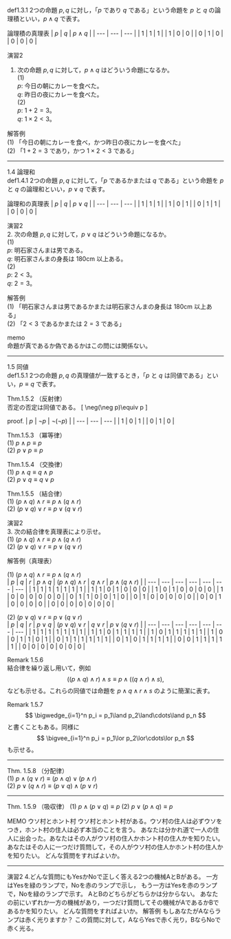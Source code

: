 def1.3.1 2つの命題 $p, q$ に対し，「$p$ であり $q$ である」という命題を $p$ と $q$ の論理積といい，$p\land q$ で表す。

論理積の真理表
| $p$ | $q$ | $p\land q$ |
| --- | --- | --- |
| $1$ | $1$ | $1$ |
| $1$ | $0$ | $0$ |
| $0$ | $1$ | $0$ |
| $0$ | $0$ | $0$ |

演習2
1. 次の命題 $p,q$ に対して，$p\land q$ はどういう命題になるか。  
(1)  
$p$: 今日の朝にカレーを食べた。  
$q$: 昨日の夜にカレーを食べた。  
(2)  
$p$: $1+2=3$。  
$q$: $1\times2<3$。  

解答例  
(1) 「今日の朝にカレーを食べ，かつ昨日の夜にカレーを食べた」  
(2) 「$1+2=3$ であり，かつ $1\times2<3$ である」

---

1.4 論理和  
def1.4.1 2つの命題 $p, q$ に対して，「$p$ であるかまたは $q$ である」という命題を $p$ と $q$ の論理和といい，$p\lor q$ で表す。

論理和の真理表
| $p$ | $q$ | $p\lor q$ |
| --- | --- | --- |
| $1$ | $1$ | $1$ |
| $1$ | $0$ | $1$ |
| $0$ | $1$ | $1$ |
| $0$ | $0$ | $0$ |

演習2  
2. 次の命題 $p,q$ に対して，$p\lor q$ はどういう命題になるか。  
(1)  
$p$: 明石家さんまは男である。  
$q$: 明石家さんまの身長は $180\text{cm}$ 以上ある。  
(2)  
$p$: $2<3$。  
$q$: $2=3$。  

解答例  
(1) 「明石家さんまは男であるかまたは明石家さんまの身長は $180\text{cm}$ 以上ある」  
(2) 「$2<3$ であるかまたは $2=3$ である」

memo  
命題が真であるか偽であるかはこの問には関係ない。

---

1.5 同値  
def1.5.1 2つの命題 $p,q$ の真理値が一致するとき，「$p$ と $q$ は同値である」といい，$p\equiv q$ で表す。

Thm.1.5.2 （反射律）  
否定の否定は同値である。
\[
\neg(\neg p)\equiv p
\]

proof.
| $p$ | $\neg p$ | $\neg(\neg p)$ |
| --- | --- | --- |
| $1$ | $0$ | $1$ |
| $0$ | $1$ | $0$ |

Thm.1.5.3 （冪等律）  
(1) $p\land p\equiv p$  
(2) $p\lor p\equiv p$

Thm.1.5.4 （交換律）  
(1) $p\land q\equiv q\land p$  
(2) $p\lor q\equiv q\lor p$

Thm.1.5.5 （結合律）  
(1) $(p\land q)\land r\equiv p\land(q\land r)$  
(2) $(p\lor q)\lor r\equiv p\lor(q\lor r)$

演習2  
3. 次の結合律を真理表により示せ。  
(1) $(p\land q)\land r\equiv p\land(q\land r)$  
(2) $(p\lor q)\lor r\equiv p\lor(q\lor r)$

解答例（真理表）

(1) $(p\land q)\land r\equiv p\land(q\land r)$  
| $p$ | $q$ | $r$ | $p\land q$ | $(p\land q)\land r$ | $q\land r$ | $p\land(q\land r)$ |
| --- | --- | --- | --- | --- | --- | --- |
| $1$ | $1$ | $1$ | $1$ | $1$ | $1$ | $1$ |
| $1$ | $1$ | $0$ | $1$ | $0$ | $0$ | $0$ |
| $1$ | $0$ | $1$ | $0$ | $0$ | $0$ | $0$ |
| $1$ | $0$ | $0$ | $0$ | $0$ | $0$ | $0$ |
| $0$ | $1$ | $1$ | $0$ | $0$ | $1$ | $0$ |
| $0$ | $1$ | $0$ | $0$ | $0$ | $0$ | $0$ |
| $0$ | $0$ | $1$ | $0$ | $0$ | $0$ | $0$ |
| $0$ | $0$ | $0$ | $0$ | $0$ | $0$ | $0$ |

(2) $(p\lor q)\lor r\equiv p\lor(q\lor r)$  
| $p$ | $q$ | $r$ | $p\lor q$ | $(p\lor q)\lor r$ | $q\lor r$ | $p\lor(q\lor r)$ |
| --- | --- | --- | --- | --- | --- | --- |
| $1$ | $1$ | $1$ | $1$ | $1$ | $1$ | $1$ |
| $1$ | $1$ | $0$ | $1$ | $1$ | $1$ | $1$ |
| $1$ | $0$ | $1$ | $1$ | $1$ | $1$ | $1$ |
| $1$ | $0$ | $0$ | $1$ | $1$ | $0$ | $1$ |
| $0$ | $1$ | $1$ | $1$ | $1$ | $1$ | $1$ |
| $0$ | $1$ | $0$ | $1$ | $1$ | $1$ | $1$ |
| $0$ | $0$ | $1$ | $1$ | $1$ | $1$ | $1$ |
| $0$ | $0$ | $0$ | $0$ | $0$ | $0$ | $0$ |

Remark 1.5.6  
結合律を繰り返し用いて，例如
$$
((p\land q)\land r)\land s\equiv p\land((q\land r)\land s),
$$
なども示せる。これらの同値では命題を $p\land q\land r\land s$ のように簡潔に表す。

Remark 1.5.7  
$$
\bigwedge_{i=1}^n p_i = p_1\land p_2\land\cdots\land p_n
$$
と書くこともある。同様に
$$
\bigvee_{i=1}^n p_i = p_1\lor p_2\lor\cdots\lor p_n
$$
も示せる。

---
Thm. 1.5.8 （分配律）  
(1) $p\land(q\lor r)\equiv(p\land q)\lor(p\land r)$  
(2) $p\lor(q\land r)\equiv(p\lor q)\land(p\lor r)$

---
Thm. 1.5.9 （吸収律） 
(1) $p\land(p\lor q)\equiv p$
(2) $p\lor(p\land q)\equiv p$

MEMO
ウソ村とホント村
ウソ村とホント村がある。ウソ村の住人は必ずウソをつき，ホント村の住人は必ず本当のことを言う。
あなたは分かれ道で一人の住人に出会った。あなたはその人がウソ村の住人かホント村の住人かを知りたい。
あなたはその人に一つだけ質問して，その人がウソ村の住人かホント村の住人かを知りたい。
どんな質問をすればよいか。


---



演習2
4.どんな質問にもYesかNoで正しく答える2つの機械AとBがある。
一方はYesを緑のランプで，Noを赤のランプで示し，
もう一方はYesを赤のランプで，Noを緑のランプで示す。
AとBのどちらがどちらかは分からない。
あなたの前にいずれか一方の機械があり，一つだけ質問してその機械がAであるかBであるかを知りたい。
どんな質問をすればよいか。
解答例
もしあなたがAならランプは赤く光りますか？
この質問に対して，AならYesで赤く光り，BならNoで赤く光る。
